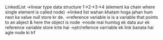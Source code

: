 LinkedList
->linear type data structure
1->2->3->4 (element ka chain where single element is called node) 
->linked list wahan khatam hoga jahan hum next ka value null store kr de.
->reference variable is is a variable that points to an abject & here the object is node
->node mai humlog ek data aur ek reference variable store krte hai
->ptr/refernce varriable ek link banata hai agle node ki trf